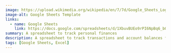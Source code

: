 ```yaml
---
image: https://upload.wikimedia.org/wikipedia/en/7/7d/Google_Sheets_Logo.jpg
image-alt: Google Sheets Template
links:
  - name: Google Sheets
    link: https://docs.google.com/spreadsheets/d/1XbuvBUEo9rPI6NpBq6_bO05HhzVCntWrIRXWTPia2Pc/edit?usp=sharing
summary: A spreadsheet to track personal finances
description: A spreadsheet to track transactions and account balances for a single person/family group
tags: [Google Sheets, Excel]
---
```

